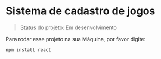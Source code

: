 <h1> Sistema de cadastro de jogos </h1>

>Status do projeto: Em desenvolvimento

Para rodar esse projeto na sua Máquina, por favor digite:

```
npm install react
```
